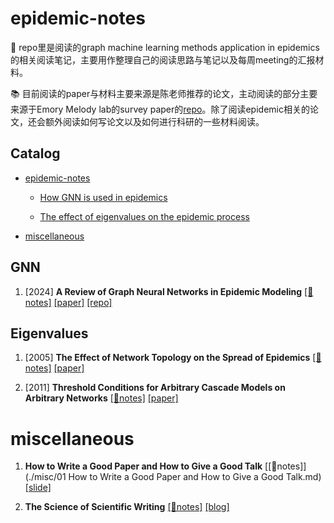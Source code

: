 # epidemic-notes
📢 repo里是阅读的graph machine learning methods application in epidemics的相关阅读笔记，主要用作整理自己的阅读思路与笔记以及每周meeting的汇报材料。



📚 目前阅读的paper与材料主要来源是陈老师推荐的论文，主动阅读的部分主要来源于Emory Melody lab的survey paper的[repo](https://github.com/Emory-Melody/awesome-epidemic-modeling-papers)。除了阅读epidemic相关的论文，还会额外阅读如何写论文以及如何进行科研的一些材料阅读。



## Catalog
- [epidemic-notes](#epidemic-notes)
  
  - [How GNN is used in epidemics](#GNN)
  
  - [The effect of eigenvalues on the epidemic process](#Eigenvalues)

- [miscellaneous](#miscellaneous)



## GNN

1. [2024] **A Review of Graph Neural Networks in Epidemic Modeling** [[📝notes]]() [[paper]](https://arxiv.org/pdf/2403.19852) [[repo]](https://github.com/Emory-Melody/awesome-epidemic-modeling-papers)





## Eigenvalues

1. [2005] **The Effect of Network Topology on the Spread of Epidemics** [[📝notes]]() [[paper]](https://people.maths.bris.ac.uk/~maajg/infocom-worm.pdf)

2. [2011] **Threshold Conditions for Arbitrary Cascade Models on Arbitrary Networks** [[📝notes]]() [[paper]](https://faculty.cc.gatech.edu/~badityap/papers/gen-threshold-kais12.pdf)



# miscellaneous

1. **How to Write a Good Paper and How to Give a Good Talk** [[📝notes]](./misc/01 How to Write a Good Paper and How to Give a Good Talk.md) [[slide]](https://web.engr.oregonstate.edu/~huanlian/teaching/writing/cuny-gc/how-to-paper-talk-CUNY.pdf)

2. **The Science of Scientific Writing** [[📝notes]]() [[blog]](https://www.americanscientist.org/blog/the-long-view/the-science-of-scientific-writing)
